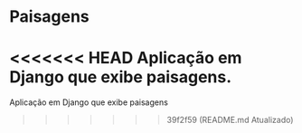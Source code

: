 # Paisagens
<<<<<<< HEAD
Aplicação em Django que exibe paisagens.
=======
Aplicação em Django que exibe paisagens
>>>>>>> 39f2f59 (README.md Atualizado)
